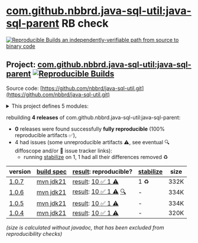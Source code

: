 [com.github.nbbrd.java-sql-util:java-sql-parent](https://central.sonatype.com/artifact/com.github.nbbrd.java-sql-util/java-sql-parent/versions) RB check
=======

[![Reproducible Builds](https://reproducible-builds.org/images/logos/rb.svg) an independently-verifiable path from source to binary code](https://reproducible-builds.org/)

## Project: [com.github.nbbrd.java-sql-util:java-sql-parent](https://central.sonatype.com/artifact/com.github.nbbrd.java-sql-util/java-sql-parent/versions) [![Reproducible Builds](https://img.shields.io/endpoint?url=https://raw.githubusercontent.com/jvm-repo-rebuild/reproducible-central/master/content/com/github/nbbrd/java-sql-util/badge.json)](https://github.com/jvm-repo-rebuild/reproducible-central/blob/master/content/com/github/nbbrd/java-sql-util/README.md)

Source code: [https://github.com/nbbrd/java-sql-util.git](https://github.com/nbbrd/java-sql-util.git)

<details><summary>This project defines 5 modules:</summary>

* [com.github.nbbrd.java-sql-util:java-sql-bom](https://central.sonatype.com/artifact/com.github.nbbrd.java-sql-util/java-sql-bom/overview)
* [com.github.nbbrd.java-sql-util:java-sql-jdbc](https://central.sonatype.com/artifact/com.github.nbbrd.java-sql-util/java-sql-jdbc/overview)
* [com.github.nbbrd.java-sql-util:java-sql-lhod](https://central.sonatype.com/artifact/com.github.nbbrd.java-sql-util/java-sql-lhod/overview)
* [com.github.nbbrd.java-sql-util:java-sql-odbc](https://central.sonatype.com/artifact/com.github.nbbrd.java-sql-util/java-sql-odbc/overview)
* [com.github.nbbrd.java-sql-util:java-sql-parent](https://central.sonatype.com/artifact/com.github.nbbrd.java-sql-util/java-sql-parent/overview)
</details>

rebuilding **4 releases** of com.github.nbbrd.java-sql-util:java-sql-parent:
- **0** releases were found successfully **fully reproducible** (100% reproducible artifacts :white_check_mark:),
- 4 had issues (some unreproducible artifacts :warning:, see eventual :mag: diffoscope and/or :memo: issue tracker links):
  - running [stabilize](doc/stabilize.md) on 1, 1 had all their differences removed :recycle:

| version | [build spec](/BUILDSPEC.md) | [result](https://reproducible-builds.org/docs/jvm/): reproducible? | [stabilize](https://github.com/google/oss-rebuild/blob/main/cmd/stabilize/README.md) | size |
| -- | --------- | ------ | ------ | -- |
| [1.0.7](https://central.sonatype.com/artifact/com.github.nbbrd.java-sql-util/java-sql-parent/1.0.7/pom) | [mvn jdk21](java-sql-util-1.0.7.buildspec) | [result](java-sql-parent-1.0.7.buildinfo): [10 :white_check_mark:  1 :warning:](java-sql-parent-1.0.7.buildcompare) | 1 :recycle: | 332K |
| [1.0.6](https://central.sonatype.com/artifact/com.github.nbbrd.java-sql-util/java-sql-parent/1.0.6/pom) | [mvn jdk21](java-sql-util-1.0.6.buildspec) | [result](java-sql-parent-1.0.6.buildinfo): [10 :white_check_mark:  1 :warning:](java-sql-parent-1.0.6.buildcompare) [:mag:](java-sql-parent-1.0.6.diffoscope) | - | 334K |
| [1.0.5](https://central.sonatype.com/artifact/com.github.nbbrd.java-sql-util/java-sql-parent/1.0.5/pom) | [mvn jdk21](java-sql-util-1.0.5.buildspec) | [result](java-sql-parent-1.0.5.buildinfo): [10 :white_check_mark:  1 :warning:](java-sql-parent-1.0.5.buildcompare) | - | 334K |
| [1.0.4](https://central.sonatype.com/artifact/com.github.nbbrd.java-sql-util/java-sql-parent/1.0.4/pom) | [mvn jdk21](java-sql-util-1.0.4.buildspec) | [result](java-sql-parent-1.0.4.buildinfo): [10 :white_check_mark:  1 :warning:](java-sql-parent-1.0.4.buildcompare) | - | 320K |

<i>(size is calculated without javadoc, that has been excluded from reproducibility checks)</i>
